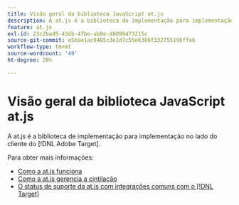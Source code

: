 ```yaml
---
title: Visão geral da biblioteca JavaScript at.js
description: A at.js é a biblioteca de implementação para implementação no lado do cliente do [!DNL Adobe Target].
feature: at.js
exl-id: 23c2bad5-43db-47be-ab8e-d8099473215c
source-git-commit: e5bae1ac9485c3e1d7c55e6386f332755196ffab
workflow-type: tm+mt
source-wordcount: '49'
ht-degree: 20%

---
```


# Visão geral da biblioteca JavaScript at.js

A at.js é a biblioteca de implementação para implementação no lado do cliente do [!DNL Adobe Target].

Para obter mais informações:

* [Como a at.js funciona](how-atjs-works.md)
* [Como a at.js gerencia a cintilação](manage-flicker-with-atjs.md)
* [O status de suporte da at.js com integrações comuns com o [!DNL Target]](target-atjs-integrations.md)
